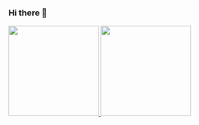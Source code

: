 ### Hi there 👋

<div>
  <a href="https://github.com/mSchirru">
  <img height="180em" src="https://github-readme-stats.vercel.app/api?username=mSchirru&show_icons=true&theme=dark&include_all_commits=true&count_private=true"/>
  <img height="180em" src="https://github-readme-stats.vercel.app/api/top-langs/?username=mSchirru&layout=compact&langs_count=7&theme=dark"/>
</div>
